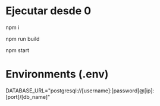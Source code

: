 # Ejecutar desde 0

npm i

npm run build

npm start





# Environments (.env)

DATABASE_URL="postgresql://[username]:[password]@[ip]:[port]/[db_name]"
